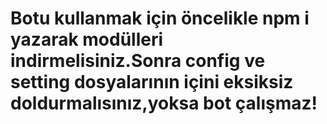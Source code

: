 
# Botu kullanmak için öncelikle npm i yazarak modülleri indirmelisiniz.Sonra config ve setting dosyalarının içini eksiksiz doldurmalısınız,yoksa bot çalışmaz!




